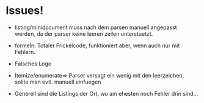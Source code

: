 Issues!
==============

* listing/minidocument muss nach dem parsen manuell angepasst werden, da der parser keine leeren zeilen unterstuetzt.
* formeln: Totaler Frickelcode, funktioniert aber, wenn auch nur mit Fehlern.
* Falsches Logo
* Itemize/enumerate=> Parser versagt ein wenig mit den leerzeichen, sollte man evtl. manuell einfuegen

* Generell sind die Listings der Ort, wo am ehesten noch Fehler drin sind...
